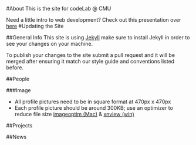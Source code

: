 #About
This is the site for codeLab @ CMU

Need a little intro to web development? Check out this presentation over [here](https://dzgn.io/wdw.html)
#Updating the Site

##General Info
This site is using [Jekyll](http://http://jekyllrb.com) make sure to install Jekyll in order to see your changes on your machine.

To publish your changes to the site submit a pull request and it will be merged after ensuring it match our style guide and conventions listed before.

##People

###Image
* All profile pictures need to be in square format at 470px x 470px
* Each profile picture should be around 300KB; use an optimizer to reduce file size [imageoptim (Mac)](https://imageoptim.com/mac) & [xnview (win)](http://www.xnview.com/en/)

##Projects

##News